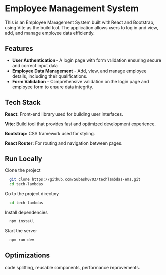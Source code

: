 
# Employee Management System

This is an Employee Management System built with React and Bootstrap, using Vite as the build tool. The application allows users to log in and view, add, and manage employee data efficiently.


## Features

- **User Authentication** - A login page with form       validation ensuring secure and correct input data
- **Employee Data Management** - Add, view, and manage employee details, including their qualifications.
- **Form Validation** - Comprehensive validation on the login page and employee form to ensure data integrity.


## Tech Stack

**React:** Front-end library used for building user interfaces.

**Vite:** Build tool that provides fast and optimized development experience.

**Bootstrap:** CSS framework used for styling.

**React Router:** For routing and navigation between pages.


## Run Locally

Clone the project

```bash
  git clone https://github.com/Subash0703/techlambdas-ems.git
  cd tech-lambdas
```

Go to the project directory

```bash
  cd tech-lambdas
```

Install dependencies

```bash
  npm install
```

Start the server

```bash
  npm run dev
```


## Optimizations

code splitting, reusable components, performance improvements.

